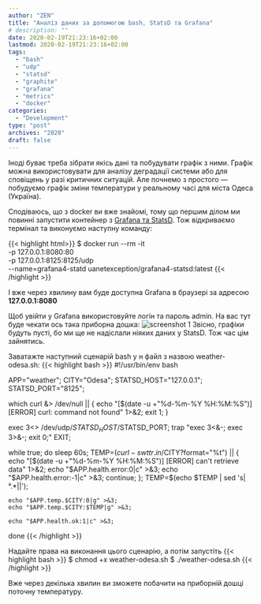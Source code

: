 ```yaml
---
author: "ZEN"
title: "Аналіз даних за допомогою bash, StatsD та Grafana"
# description: ""
date: 2020-02-19T21:23:16+02:00
lastmod: 2020-02-19T21:23:16+02:00
tags:
  - "bash"
  - "udp"
  - "statsd"
  - "graphite"
  - "grafana"
  - "metrics"
  - "docker"
categories:
  - "Development"
type: "post"
archives: "2020"
draft: false
---
```

Іноді буває треба зібрати якісь дані та побудувати графік з ними. Графік можна використовувати для аналізу деградації системи або для сповіщень у разі критичних ситуацій. Але почнемо з простого — побудуємо графік зміни температури у реальному часі для міста Одеса (Україна).

<!--more-->

Сподіваюсь, що з docker ви вже знайомі, тому що першим ділом ми повинні запустити контейнер з [Grafana та StatsD](https://github.com/uanet-exception/grafana4-statsd#statsd--graphite--grafana-4). Тож відкриваємо термінал та виконуємо наступну команду:

{{< highlight html>}}
$ docker run --rm -it \
    -p 127.0.0.1:8080:80 \
    -p 127.0.0.1:8125:8125/udp \
    --name=grafana4-statd uanetexception/grafana4-statsd:latest
{{< /highlight >}}

І вже через хвилину вам буде доступна Grafana в браузері за адресою **127.0.0.1:8080**

Щоб увійти у Grafana використовуйте логін та пароль admin. На вас тут буде чекати ось така приборна дошка:
![screenshot 1](/images/2020/grafana-statsd-bash/grafana_ukraine_odesa_temp.png#center "Grafana UI")
Звісно, графіки будуть пусті, бо ми ще не надіслали ніяких даних у StatsD. Тож час цім зайнятись.


Заватажте наступний сценарій bash у н файл з назвою weather-odesa.sh:
{{< highlight bash >}}
#!/usr/bin/env bash

APP="weather";
CITY="Odesa";
STATSD_HOST="127.0.0.1";
STATSD_PORT="8125";

which curl &> /dev/null || {
    echo "[$(date -u +"%d-%m-%Y %H:%M:%S")] [ERROR] curl: command not found" 1>&2;
    exit 1;
}

exec 3<> /dev/udp/$STATSD_HOST/$STATSD_PORT;
trap "exec 3<&-; exec 3>&-; exit 0;" EXIT;

while true; do
    sleep 60s;
    TEMP=$(curl -s wttr.in/$CITY?format="%t") || {
        echo "[$(date -u +"%d-%m-%Y %H:%M:%S")] [ERROR] can't retrieve data" 1>&2;
        echo "$APP.health.error:0|c" >&3;
        echo "$APP.health.error:-1|c" >&3;
        continue;
    };
    TEMP=$(echo $TEMP | sed 's|°.*||');

    echo "$APP.temp.$CITY:0|g" >&3;
    echo "$APP.temp.$CITY:$TEMP|g" >&3;

    echo "$APP.health.ok:1|c" >&3;
done
{{< /highlight >}}

Надайте права на виконання цього сценарію, а потім запустіть
{{< highlight bash >}}
$ chmod +x weather-odesa.sh
$ ./weather-odesa.sh
{{< /highlight >}}

Вже через декілька хвилин ви зможете побачити на приборній дошці поточну температуру.
